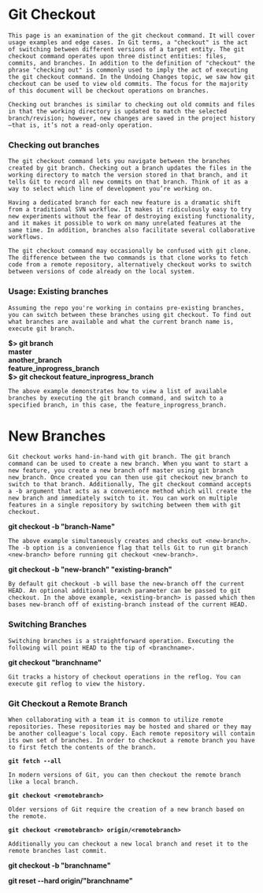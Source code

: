 # Git Checkout

`This page is an examination of the git checkout command. It will cover usage examples and edge cases. In Git terms, a "checkout" is the act of switching between different versions of a target entity. The git checkout command operates upon three distinct entities: files, commits, and branches. In addition to the definition of "checkout" the phrase "checking out" is commonly used to imply the act of executing the git checkout command. In the Undoing Changes topic, we saw how git checkout can be used to view old commits. The focus for the majority of this document will be checkout operations on branches.`

`Checking out branches is similar to checking out old commits and files in that the working directory is updated to match the selected branch/revision; however, new changes are saved in the project history—that is, it’s not a read-only operation.`

### Checking out branches
`The git checkout command lets you navigate between the branches created by git branch. Checking out a branch updates the files in the working directory to match the version stored in that branch, and it tells Git to record all new commits on that branch. Think of it as a way to select which line of development you’re working on.`

`Having a dedicated branch for each new feature is a dramatic shift from a traditional SVN workflow. It makes it ridiculously easy to try new experiments without the fear of destroying existing functionality, and it makes it possible to work on many unrelated features at the same time. In addition, branches also facilitate several collaborative workflows.`

`The git checkout command may occasionally be confused with git clone. The difference between the two commands is that clone works to fetch code from a remote repository, alternatively checkout works to switch between versions of code already on the local system.`

### Usage: Existing branches

`Assuming the repo you're working in contains pre-existing branches, you can switch between these branches using git checkout. To find out what branches are available and what the current branch name is, execute git branch.`

**$> git branch </br>
master </br>
another_branch </br>
feature_inprogress_branch </br>
$> git checkout feature_inprogress_branch**

`The above example demonstrates how to view a list of available branches by executing the git branch command, and switch to a specified branch, in this case, the feature_inprogress_branch.`

# New Branches
`Git checkout works hand-in-hand with git branch. The git branch command can be used to create a new branch. When you want to start a new feature, you create a new branch off master using git branch new_branch. Once created you can then use git checkout new_branch to switch to that branch. Additionally, The git checkout command accepts a -b argument that acts as a convenience method which will create the new branch and immediately switch to it. You can work on multiple features in a single repository by switching between them with git checkout.`

**git checkout -b "branch-Name"**
  
`The above example simultaneously creates and checks out <new-branch>. The -b option is a convenience flag that tells Git to run git branch <new-branch> before running git checkout <new-branch>.`

**git checkout -b "new-branch" "existing-branch"**
  
`By default git checkout -b will base the new-branch off the current HEAD. An optional additional branch parameter can be passed to git checkout. In the above example, <existing-branch> is passed which then bases new-branch off of existing-branch instead of the current HEAD.`

### Switching Branches
`Switching branches is a straightforward operation. Executing the following will point HEAD to the tip of <branchname>.`

**git checkout "branchname"**

`Git tracks a history of checkout operations in the reflog. You can execute git reflog to view the history.`

### Git Checkout a Remote Branch
`When collaborating with a team it is common to utilize remote repositories. These repositories may be hosted and shared or they may be another colleague's local copy. Each remote repository will contain its own set of branches. In order to checkout a remote branch you have to first fetch the contents of the branch.`

**`git fetch --all`**

`In modern versions of Git, you can then checkout the remote branch like a local branch.`

**`git checkout <remotebranch>`**
  
`Older versions of Git require the creation of a new branch based on the remote.`

**`git checkout <remotebranch> origin/<remotebranch>`**
  
`Additionally you can checkout a new local branch and reset it to the remote branches last commit.`

**git checkout -b "branchname"**

**git reset --hard origin/"branchname"**

